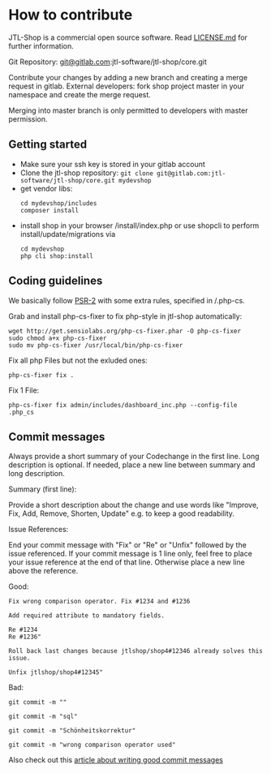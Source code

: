 # How to contribute

JTL-Shop is a commercial open source software. Read [LICENSE.md](LICENSE.md) for further information. 

Git Repository: git@gitlab.com:jtl-software/jtl-shop/core.git

Contribute your changes by adding a new branch and creating a merge request in gitlab. 
External developers: fork shop project master in your namespace and create the merge request.  

Merging into master branch is only permitted to developers with master permission. 

## Getting started

* Make sure your ssh key is stored in your gitlab account
* Clone the jtl-shop repository: ```git clone git@gitlab.com:jtl-software/jtl-shop/core.git mydevshop```
* get vendor libs: 
  ```
  cd mydevshop/includes
  composer install
  ```
* install shop in your browser /install/index.php or use shopcli to perform install/update/migrations via
  ```
  cd mydevshop
  php cli shop:install
  ```
## Coding guidelines

We basically follow [PSR-2](http://www.php-fig.org/psr/psr-2/) with some extra rules, specified in /.php-cs. 

Grab and install php-cs-fixer to fix php-style in jtl-shop automatically: 

```
wget http://get.sensiolabs.org/php-cs-fixer.phar -O php-cs-fixer
sudo chmod a+x php-cs-fixer
sudo mv php-cs-fixer /usr/local/bin/php-cs-fixer
```

Fix all php Files but not the exluded ones: 
```
php-cs-fixer fix .
```

Fix 1 File: 
```
php-cs-fixer fix admin/includes/dashboard_inc.php --config-file .php_cs
```

## Commit messages

Always provide a short summary of your Codechange in the first line. 
Long description is optional. If needed, place a new line between summary and long description.  

Summary (first line): 

Provide a short description about the change and use words like "Improve, Fix, Add, Remove, Shorten, Update" e.g. to keep a good readability.


Issue References: 

End your commit message with "Fix" or "Re" or "Unfix" followed by the issue referenced. 
If your commit message is 1 line only, feel free to place your issue reference at the end of that line. 
Otherwise place a new line above the reference.  

Good: 
```
Fix wrong comparison operator. Fix #1234 and #1236
```
```
Add required attribute to mandatory fields. 

Re #1234
Re #1236"
```
```
Roll back last changes because jtlshop/shop4#12346 already solves this issue. 

Unfix jtlshop/shop4#12345"
```

Bad: 
```
git commit -m ""
```
```
git commit -m "sql"
```
```
git commit -m "Schönheitskorrektur"
```
```
git commit -m "wrong comparison operator used"
```

Also check out this [article about writing good commit messages](http://chris.beams.io/posts/git-commit/)
